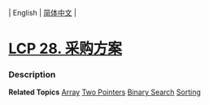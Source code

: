 | English | [简体中文](README.md) |

# [LCP 28. 采购方案](https://leetcode.cn/problems/4xy4Wx)
 ### Description

**Related Topics**  [Array](https://leetcode.cn/tag/array) [Two Pointers](https://leetcode.cn/tag/two-pointers) [Binary Search](https://leetcode.cn/tag/binary-search) [Sorting](https://leetcode.cn/tag/sorting) 